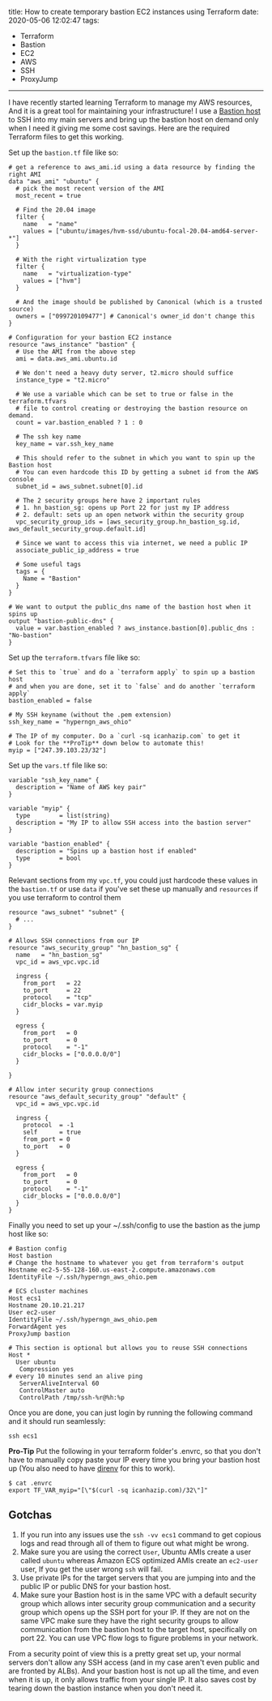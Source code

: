 title: How to create temporary bastion EC2 instances using Terraform
date: 2020-05-06 12:02:47
tags:
- Terraform
- Bastion
- EC2
- AWS
- SSH
- ProxyJump
---

I have recently started learning Terraform to manage my AWS resources, And it is
a great tool for maintaining your infrastructure! I use a [Bastion
host](https://en.wikipedia.org/wiki/Bastion_host) to SSH into my main servers
and bring up the bastion host on demand only when I need it giving me some cost
savings. Here are the required Terraform files to get this working.

Set up the `bastion.tf` file like so:

```hcl
# get a reference to aws_ami.id using a data resource by finding the right AMI
data "aws_ami" "ubuntu" {
  # pick the most recent version of the AMI
  most_recent = true

  # Find the 20.04 image
  filter {
    name   = "name"
    values = ["ubuntu/images/hvm-ssd/ubuntu-focal-20.04-amd64-server-*"]
  }

  # With the right virtualization type
  filter {
    name   = "virtualization-type"
    values = ["hvm"]
  }

  # And the image should be published by Canonical (which is a trusted source)
  owners = ["099720109477"] # Canonical's owner_id don't change this
}

# Configuration for your bastion EC2 instance
resource "aws_instance" "bastion" {
  # Use the AMI from the above step
  ami = data.aws_ami.ubuntu.id

  # We don't need a heavy duty server, t2.micro should suffice
  instance_type = "t2.micro"

  # We use a variable which can be set to true or false in the terraform.tfvars
  # file to control creating or destroying the bastion resource on demand.
  count = var.bastion_enabled ? 1 : 0

  # The ssh key name
  key_name = var.ssh_key_name

  # This should refer to the subnet in which you want to spin up the Bastion host
  # You can even hardcode this ID by getting a subnet id from the AWS console
  subnet_id = aws_subnet.subnet[0].id

  # The 2 security groups here have 2 important rules
  # 1. hn_bastion_sg: opens up Port 22 for just my IP address
  # 2. default: sets up an open network within the security group
  vpc_security_group_ids = [aws_security_group.hn_bastion_sg.id, aws_default_security_group.default.id]

  # Since we want to access this via internet, we need a public IP
  associate_public_ip_address = true

  # Some useful tags
  tags = {
    Name = "Bastion"
  }
}

# We want to output the public_dns name of the bastion host when it spins up
output "bastion-public-dns" {
  value = var.bastion_enabled ? aws_instance.bastion[0].public_dns : "No-bastion"
}
```

Set up the `terraform.tfvars` file like so:
```hcl
# Set this to `true` and do a `terraform apply` to spin up a bastion host
# and when you are done, set it to `false` and do another `terraform apply`
bastion_enabled = false

# My SSH keyname (without the .pem extension)
ssh_key_name = "hyperngn_aws_ohio"

# The IP of my computer. Do a `curl -sq icanhazip.com` to get it
# Look for the **ProTip** down below to automate this!
myip = ["247.39.103.23/32"]

```

Set up the `vars.tf` file like so:
```hcl
variable "ssh_key_name" {
  description = "Name of AWS key pair"
}

variable "myip" {
  type        = list(string)
  description = "My IP to allow SSH access into the bastion server"
}

variable "bastion_enabled" {
  description = "Spins up a bastion host if enabled"
  type        = bool
}
```

Relevant sections from my `vpc.tf`, you could just hardcode these values in the
`bastion.tf` or use `data` if you've set these up manually and `resources` if
you use terraform to control them

```
resource "aws_subnet" "subnet" {
  # ...
}

# Allows SSH connections from our IP
resource "aws_security_group" "hn_bastion_sg" {
  name   = "hn_bastion_sg"
  vpc_id = aws_vpc.vpc.id

  ingress {
    from_port   = 22
    to_port     = 22
    protocol    = "tcp"
    cidr_blocks = var.myip
  }

  egress {
    from_port   = 0
    to_port     = 0
    protocol    = "-1"
    cidr_blocks = ["0.0.0.0/0"]
  }

}

# Allow inter security group connections
resource "aws_default_security_group" "default" {
  vpc_id = aws_vpc.vpc.id

  ingress {
    protocol  = -1
    self      = true
    from_port = 0
    to_port   = 0
  }

  egress {
    from_port   = 0
    to_port     = 0
    protocol    = "-1"
    cidr_blocks = ["0.0.0.0/0"]
  }
}
```


Finally you need to set up your ~/.ssh/config to use the bastion as the jump
host like so:

```
# Bastion config
Host bastion
# Change the hostname to whatever you get from terraform's output
Hostname ec2-5-55-128-160.us-east-2.compute.amazonaws.com
IdentityFile ~/.ssh/hyperngn_aws_ohio.pem

# ECS cluster machines
Host ecs1
Hostname 20.10.21.217
User ec2-user
IdentityFile ~/.ssh/hyperngn_aws_ohio.pem
ForwardAgent yes
ProxyJump bastion

# This section is optional but allows you to reuse SSH connections
Host *
  User ubuntu
   Compression yes
# every 10 minutes send an alive ping
   ServerAliveInterval 60
   ControlMaster auto
   ControlPath /tmp/ssh-%r@%h:%p
```

Once you are done, you can just login by running the following command and it
should run seamlessly:

```
ssh ecs1
```

**Pro-Tip** Put the following in your terraform folder's .envrc, so that you
don't have to manually copy paste your IP every time you bring your bastion host
up (You also need to have [direnv](https://direnv.net/) for this to work).
~~~
$ cat .envrc
export TF_VAR_myip="[\"$(curl -sq icanhazip.com)/32\"]"
~~~

## Gotchas
 1. If you run into any issues use the `ssh -vv ecs1` command to get copious
    logs and read through all of them to figure out what might be wrong.
 2. Make sure you are using the correct `User`, Ubuntu AMIs create a user called
    `ubuntu` whereas Amazon ECS optimized AMIs create an `ec2-user` user, If you
    get the user wrong `ssh` will fail.
 3. Use private IPs for the target servers that you are jumping into and the
    public IP or public DNS for your bastion host.
 4. Make sure your Bastion host is in the same VPC with a default security group
    which allows inter security group communication and a security group which
    opens up the SSH port for your IP. If they are not on the same VPC make sure
    they have the right security groups to allow communication from the bastion
    host to the target host, specifically on port 22. You can use VPC flow logs
    to figure problems in your network.

From a security point of view this is a pretty great set up, your normal servers
don't allow any SSH access (and in my case aren't even public and are fronted by
ALBs). And your bastion host is not up all the time, and even when it is up, it
only allows traffic from your single IP. It also saves cost by tearing down the
bastion instance when you don't need it.


